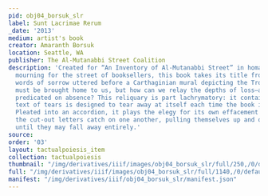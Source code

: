 ```yaml
---
pid: obj04_borsuk_slr
label: Sunt Lacrimae Rerum
_date: '2013'
medium: artist's book
creator: Amaranth Borsuk
location: Seattle, WA
publisher: The Al-Mutanabbi Street Coalition
description: 'Created for “An Inventory of Al-Mutanabbi Street” in homage to and in
  mourning for the street of booksellers, this book takes its title from Aeneas’s
  words of sorrow uttered before a Carthaginian mural depicting the Trojan War. Tragedy
  must be brought home to us, but how can we relay the depths of loss—a very idea
  predicated on absence? This reliquary is part lachrymatory: it contains a book whose
  text of tears is designed to tear away at itself each time the book is displayed.
  Pleated into an accordion, it plays the elegy for its own effacement as, gradually,
  the cut-out letters catch on one another, pulling themselves up and off the page
  until they may fall away entirely.'
source: 
order: '03'
layout: tactualpoiesis_item
collection: tactualpoiesis
thumbnail: "/img/derivatives/iiif/images/obj04_borsuk_slr/full/250,/0/default.jpg"
full: "/img/derivatives/iiif/images/obj04_borsuk_slr/full/1140,/0/default.jpg"
manifest: "/img/derivatives/iiif/obj04_borsuk_slr/manifest.json"
---
```

